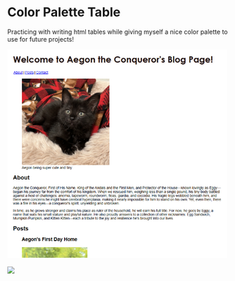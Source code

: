 <h1>Color Palette Table</h1>
<p>Practicing with writing html tables while giving myself a nice color palette to use for future projects!</p>
<a href="https://marisavertz.github.io/Cat_Blog/">
  <img src="https://raw.githubusercontent.com/MarisaVertz/Cat_Blog/refs/heads/main/images/cat-blog-screenshot.png" width="500">
</a>
<br><br>
<a href="https://marisavertz.github.io/Cat_Blog/">
  <img src="https://dabuttonfactory.com/button.png?t=View+Project&f=Calibri-Bold&ts=18&tc=fff&hp=45&vp=20&w=134&h=38&c=11&bgt=unicolored&bgc=245c68&be=1">
</a>
